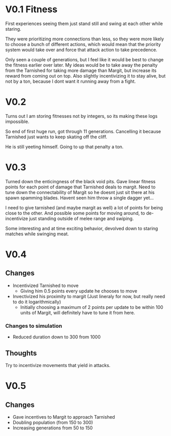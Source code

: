 # V0.1 Fitness

First experiences seeing them just stand still and swing at each other while staring.

They were prioritizing more connections than less, so they were more likely to choose a bunch of different actions, which would mean that the priority system would take over and force that attack action to take precedence.

Only seen a couple of generations, but I feel like it would be best to change the fitness earlier over later.
My ideas would be to take away the penalty from the Tarnished for taking more damage than Margit, but increase its reward from coming out on top. Also slightly incentivizing it to stay alive, but not by a ton, because I dont want it running away from a fight.

# V0.2

Turns out I am storing fitnesses not by integers, so its making these logs impossible.

So end of first huge run, got through 11 generations. Cancelling it because Tarnished just wants to keep skating off the cliff.

He is still yeeting himself. Going to up that penalty a ton.

# V0.3

Turned down the enticingness of the black void pits. Gave linear fitness points for each point of damage that
Tarnished deals to margit. Need to tune down the connectability of Margit so he doesnt just
sit there at his spawn spamming blades. Havent seen him throw a single dagger yet...

I need to give tarnished (and maybe margit as well) a lot of points for being close to the other. And possible some points for moving around, to de-incentivize just standing outside of melee range and swiping.

Some interesting and at time exciting behavior, devolved down to staring matches while swinging meat.

# V0.4

## Changes

- Incentivized Tarnished to move
    - Giving him 0.5 points every update he chooses to move
- Invectivized his proximity to margit (Just lineraly for now, but really need to do it logarithmically)
    - Initially choosing a maximum of 2 points per update to be within 100 units of Margit, will definitely have to tune it from here.

### Changes to simulation

- Reduced duration down to 300 from 1000

## Thoughts

Try to incentivize movements that yield in attacks.

# V0.5

## Changes

- Gave incentives to Margit to approach Tarnished
- Doubling population (from 150 to 300)
- Increasing generations from 50 to 150